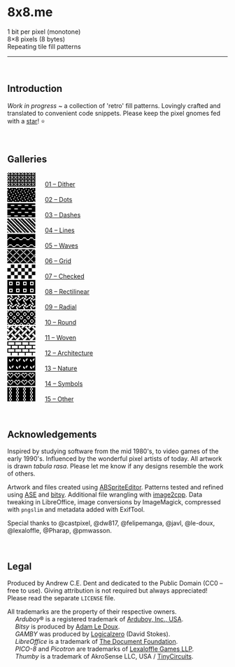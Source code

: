 # 8x8.me

1 bit per pixel (monotone)  
8×8 pixels (8 bytes)  
Repeating tile fill patterns  

---
<br>


## Introduction

*Work in progress* ~ a collection of 'retro' fill patterns. Lovingly crafted and translated to convenient code snippets. Please keep the pixel gnomes fed with a [star](https://github.com/ace-dent/8x8.me/stargazers)! ⭐️


<br>


## Galleries
  
![](/previews/BayerDither05.png) &emsp; [01 – Dither](/01-Dither/README.md#gallery)  
![](/previews/Confetti.png) &emsp; [02 – Dots](/02-Dots/README.md#gallery)  
![](previews/HorizontalDash.png) &emsp; [03 – Dashes](/03-Dashes/README.md#gallery)  
![](previews/DexterPinstripeMedium.png) &emsp; [04 – Lines](/04-Lines/README.md#gallery)  
![](/previews/Tidal.png) &emsp; [05 – Waves](/05-Waves/README.md#gallery)  
![](/previews/GridDiagonal.png) &emsp; [06 – Grid](/06-Grid/README.md#gallery)  
![](/previews/Check.png) &emsp; [07 – Checked](/07-Checked/README.md#gallery)  
![](/previews/Box.png) &emsp; [08 – Rectilinear](/08-Rectilinear/README.md#gallery)  
![](previews/Spokes.png) &emsp; [09 – Radial](/09-Radial/README.md#gallery)  
![](previews/AnnuletCoAnnulet.png) &emsp; [10 – Round](/10-Round/README.md#gallery)  
![](/previews/Weave.png) &emsp; [11 – Woven](/11-Woven/README.md#gallery)  
![](/previews/Brick.png) &emsp; [12 – Architecture](/12-Architecture/README.md#gallery)  
![](/previews/Leaves.png) &emsp; [13 – Nature](/13-Nature/README.md#gallery)  
![](/previews/Heart.png) &emsp; [14 – Symbols](/14-Symbols/README.md#gallery)  
![](/previews/Chain.png) &emsp; [15 – Other](/15-Other/README.md#gallery)


<br>

## Acknowledgements

Inspired by studying software from the mid 1980's, to video games of the early 1990's. Influenced by the wonderful pixel artists of today. All artwork is drawn *tabula rasa*. Please let me know if any designs resemble the work of others.

Artwork and files created using [ABSpriteEditor](https://github.com/Pharap/ABSpriteEditor). Patterns tested and refined using [ASE](https://github.com/pmwasson/ASE) and [bitsy](https://ledoux.itch.io/bitsy).  Additional file wrangling with [image2cpp](https://javl.github.io/image2cpp/). Data tweaking in LibreOffice, image conversions by ImageMagick, compressed with `pngslim` and metadata added with ExifTool.

Special thanks to @castpixel, @dw817, @felipemanga, @javl, @le-doux, @lexaloffle, @Pharap, @pmwasson.


<br>

## Legal
Produced by Andrew C.E. Dent and dedicated to the Public Domain (CC0 – free to use). Giving attribution is not required but always appreciated! Please read the separate `LICENSE` file.

All trademarks are the property of their respective owners.  
&emsp; *Arduboy*® is a registered trademark of [Arduboy, Inc., USA](https://www.arduboy.com).  
&emsp; *Bitsy* is produced by [Adam Le Doux](https://bitsy.org).  
&emsp; *GAMBY* was produced by [Logicalzero](http://logicalzero.com/gamby/) (David Stokes).  
&emsp; *LibreOffice* is a trademark of [The Document Foundation](https://www.libreoffice.org).  
&emsp; *PICO-8* and *Picotron* are trademarks of [Lexaloffle Games LLP](https://www.lexaloffle.com).  
&emsp; *Thumby* is a trademark of AkroSense LLC, USA / [TinyCircuits](https://thumby.us).
